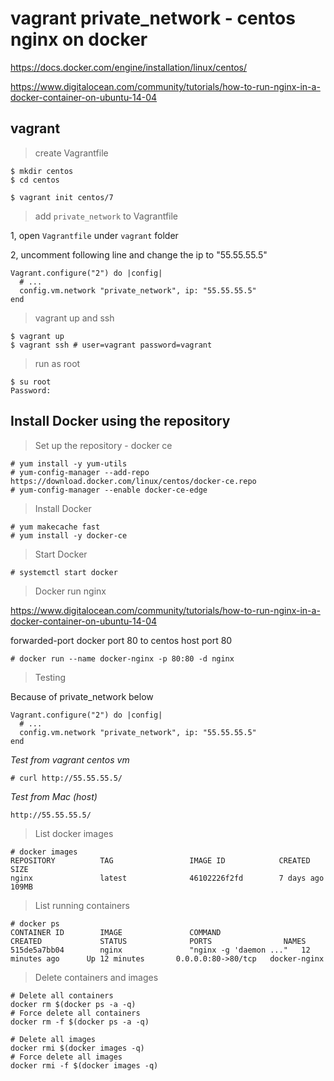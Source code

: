 # vagrant private_network - centos nginx on docker

https://docs.docker.com/engine/installation/linux/centos/

https://www.digitalocean.com/community/tutorials/how-to-run-nginx-in-a-docker-container-on-ubuntu-14-04

## vagrant

> create Vagrantfile

```
$ mkdir centos
$ cd centos

$ vagrant init centos/7
```

> add `private_network` to Vagrantfile

1, open `Vagrantfile` under `vagrant` folder

2, uncomment following line and change the ip to "55.55.55.5"

```
Vagrant.configure("2") do |config|
  # ...
  config.vm.network "private_network", ip: "55.55.55.5"
end
```

> vagrant up and ssh

```
$ vagrant up
$ vagrant ssh # user=vagrant password=vagrant
```

> run as root

```
$ su root
Password: 
```

## Install Docker using the repository

> Set up the repository - docker ce

```
# yum install -y yum-utils
# yum-config-manager --add-repo https://download.docker.com/linux/centos/docker-ce.repo
# yum-config-manager --enable docker-ce-edge
```

> Install Docker

```
# yum makecache fast
# yum install -y docker-ce
```

> Start Docker

```
# systemctl start docker
```

> Docker run nginx

https://www.digitalocean.com/community/tutorials/how-to-run-nginx-in-a-docker-container-on-ubuntu-14-04

forwarded-port docker port 80 to centos host port 80

```
# docker run --name docker-nginx -p 80:80 -d nginx
```

> Testing

Because of private_network below

```
Vagrant.configure("2") do |config|
  # ...
  config.vm.network "private_network", ip: "55.55.55.5"
end
```

*Test from vagrant centos vm*

```
# curl http://55.55.55.5/
```

*Test from Mac (host)*

```
http://55.55.55.5/
```

> List docker images

```
# docker images
REPOSITORY          TAG                 IMAGE ID            CREATED             SIZE
nginx               latest              46102226f2fd        7 days ago          109MB
```

> List running containers

```
# docker ps
CONTAINER ID        IMAGE               COMMAND                  CREATED             STATUS              PORTS                NAMES
515de5a7bb04        nginx               "nginx -g 'daemon ..."   12 minutes ago      Up 12 minutes       0.0.0.0:80->80/tcp   docker-nginx
```

> Delete containers and images

```
# Delete all containers
docker rm $(docker ps -a -q)
# Force delete all containers
docker rm -f $(docker ps -a -q)

# Delete all images
docker rmi $(docker images -q)
# Force delete all images
docker rmi -f $(docker images -q)
```
